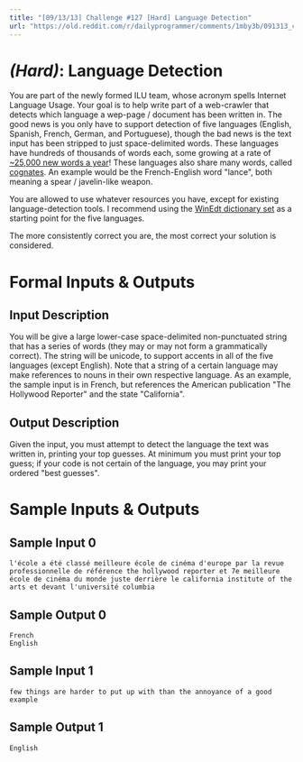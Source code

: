 ```yaml
---
title: "[09/13/13] Challenge #127 [Hard] Language Detection"
url: "https://old.reddit.com/r/dailyprogrammer/comments/1mby3b/091313_challenge_127_hard_language_detection/"
---
```


# [](#HardIcon) *(Hard)*: Language Detection

You are part of the newly formed ILU team, whose acronym spells Internet Language Usage. Your goal is to help write part of a web-crawler that detects which language a wep-page / document has been written in. The good news is you only have to support detection of five languages (English, Spanish, French, German, and Portuguese), though the bad news is the text input has been stripped to just space-delimited words. These languages have hundreds of thousands of words each, some growing at a rate of [~25,000 new words a year](http://en.wikipedia.org/wiki/English_language#Number_of_words_in_English)! These languages also share many words, called [cognates](http://en.wikipedia.org/wiki/Cognate). An example would be the French-English word "lance", both meaning a spear / javelin-like weapon.

You are allowed to use whatever resources you have, except for existing language-detection tools. I recommend using the [WinEdt dictionary set](http://www.winedt.org/Dict/) as a starting point for the five languages.

The more consistently correct you are, the most correct your solution is considered.

# Formal Inputs & Outputs
## Input Description

You will be give a large lower-case space-delimited non-punctuated string that has a series of words (they may or may not form a grammatically correct). The string will be unicode, to support accents in all of the five languages (except English). Note that a string of a certain language may make references to nouns in their own respective language. As an example, the sample input is in French, but references the American publication "The Hollywood Reporter" and the state "California".

## Output Description

Given the input, you must attempt to detect the language the text was written in, printing your top guesses. At minimum you must print your top guess; if your code is not certain of the language, you may print your ordered "best guesses".

# Sample Inputs & Outputs
## Sample Input 0

    l'école a été classé meilleure école de cinéma d'europe par la revue professionnelle de référence the hollywood reporter et 7e meilleure école de cinéma du monde juste derrière le california institute of the arts et devant l'université columbia

## Sample Output 0

    French
    English

## Sample Input 1

    few things are harder to put up with than the annoyance of a good example

## Sample Output 1

    English
